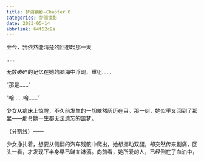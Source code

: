 ```yaml
---
title: 梦溯镜影-Chapter 0
categories: 梦溯镜影
date: 2023-05-14
abbrlink: 64f62c9a
---
```


至今，我依然能清楚的回想起那一天

......

无数破碎的记忆在她的脑海中浮现、重组......

“那是......”

“哈......哈......”

少女从病床上惊醒，不久前发生的一切依然历历在目。那一刻，她似乎又回到了那里——那令她一生都无法遗忘的噩梦。

（分割线）——

少女挣扎着，想要从侧翻的汽车残骸中爬出，她想挪动双腿，却突然传来剧痛，回头一看，才发现下半身早已鲜血淋漓。向前看，她所爱的人，已经倒在了血泊中，